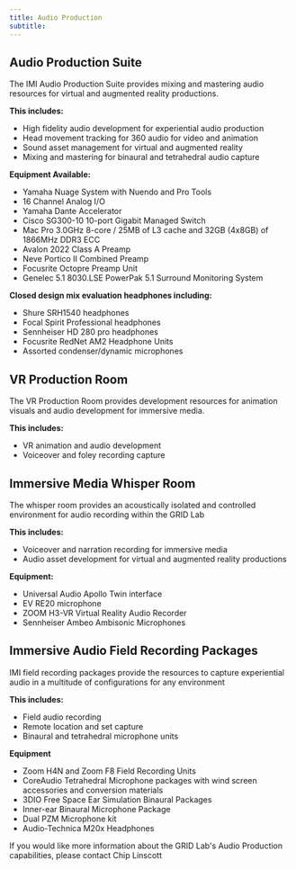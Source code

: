 ```yaml
---
title: Audio Production
subtitle:
---
```

Audio Production Suite
-----

The IMI Audio Production Suite provides mixing and mastering audio resources for virtual and augmented reality productions.

**This includes:**

* High fidelity audio development for experiential audio production
* Head movement tracking for 360 audio for video and animation
* Sound asset management for virtual and augmented reality
* Mixing and mastering for binaural and tetrahedral audio capture

**Equipment Available:**

* Yamaha Nuage System with Nuendo and Pro Tools
* 16 Channel Analog I/O
* Yamaha Dante Accelerator
* Cisco SG300-10 10-port Gigabit Managed Switch
* Mac Pro 3.0GHz 8-core / 25MB of L3 cache and 32GB (4x8GB) of 1866MHz DDR3 ECC
* Avalon 2022 Class A Preamp
* Neve Portico II Combined Preamp
* Focusrite Octopre Preamp Unit
* Genelec 5.1 8030.LSE PowerPak 5.1 Surround Monitoring System

**Closed design mix evaluation headphones including:**

* Shure SRH1540 headphones
* Focal Spirit Professional headphones
* Sennheiser HD 280 pro headphones
* Focusrite RedNet AM2 Headphone Units
* Assorted condenser/dynamic microphones

VR Production Room
-----

The VR Production Room provides development resources for animation visuals and audio development for immersive media.

**This includes:**

* VR animation and audio development
* Voiceover and foley recording capture

Immersive Media Whisper Room
-----
The whisper room provides an acoustically isolated and controlled environment for audio recording within the GRID Lab

**This includes:**

* Voiceover and narration recording for immersive media
* Audio asset development for virtual and augmented reality productions

**Equipment:**

* Universal Audio Apollo Twin interface
* EV RE20 microphone
* ZOOM H3-VR Virtual Reality Audio Recorder
* Sennheiser Ambeo Ambisonic Microphones


Immersive Audio Field Recording Packages
-----
IMI field recording packages provide the resources to capture experiential audio in a multitude of configurations for any environment

**This includes:**

* Field audio recording
* Remote location and set capture
* Binaural and tetrahedral microphone units

**Equipment**

* Zoom H4N and Zoom F8 Field Recording Units
* CoreAudio Tetrahedral Microphone packages with wind screen accessories and conversion materials
* 3DIO Free Space Ear Simulation Binaural Packages
* Inner-ear Binaural Microphone Package
* Dual PZM Microphone kit
* Audio-Technica M20x Headphones

If you would like more information about the GRID Lab's Audio Production capabilities, please contact Chip Linscott

